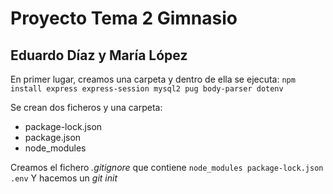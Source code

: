 # Proyecto Tema 2 Gimnasio
## Eduardo Díaz y María López


En primer lugar, creamos una carpeta y dentro de ella se ejecuta:
 `npm install express express-session mysql2 pug body-parser dotenv`

 Se crean dos ficheros y una carpeta:
 - package-lock.json
 - package.json
 - node_modules
  
Creamos el fichero _.gitignore_ que contiene
`
node_modules
package-lock.json
.env
`
Y hacemos un _git init_
